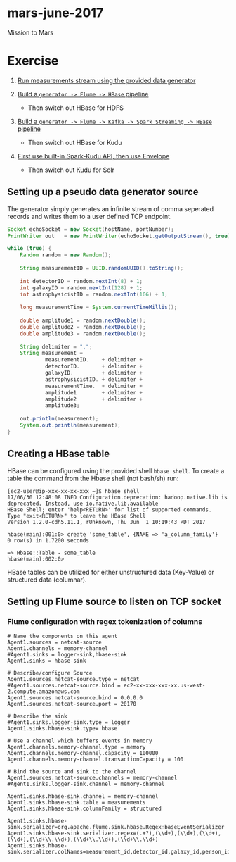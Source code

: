 # mars-june-2017
Mission to Mars


# Exercise

1. [Run measurements stream using the provided data generator](#s1)

2. [Build a `generator -> Flume -> HBase` pipeline](#s2)
    * Then switch out HBase for HDFS

3. [Build a `generator -> Flume -> Kafka -> Spark Streaming -> HBase` pipeline](#s3)
    * Then switch out HBase for Kudu

4. [First use built-in Spark-Kudu API, then use Envelope](#s4)
    * Then switch out Kudu for Solr



## <a name="s1"></a> Setting up a pseudo data generator source

The generator simply generates an infinite stream of comma seperated records and writes them to a user defined TCP endpoint.

```java
Socket echoSocket = new Socket(hostName, portNumber);
PrintWriter out   = new PrintWriter(echoSocket.getOutputStream(), true);

while (true) {
    Random random = new Random();
    
    String measurementID = UUID.randomUUID().toString();
    
    int detectorID = random.nextInt(8) + 1;
    int galaxyID = random.nextInt(128) + 1;
    int astrophysicistID = random.nextInt(106) + 1;
    
    long measurementTime = System.currentTimeMillis();
    
    double amplitude1 = random.nextDouble();
    double amplitude2 = random.nextDouble();
    double amplitude3 = random.nextDouble();
    
    String delimiter = ",";
    String measurement = 
    		measurementID.    + delimiter + 
    		detectorID.       + delimiter + 
    		galaxyID.         + delimiter + 
    		astrophysicistID. + delimiter + 
    		measurementTime.  + delimiter +
    		amplitude1        + delimiter + 
    		amplitude2        + delimiter + 
    		amplitude3;
    
    out.println(measurement);
    System.out.println(measurement);
}
```

## Creating a HBase table

HBase can be configured using the provided shell `hbase shell`. To create a table the command from the Hbase shell (not bash/sh) run:
```
[ec2-user@ip-xxx-xx-xx-xxx ~]$ hbase shell
17/06/30 12:48:08 INFO Configuration.deprecation: hadoop.native.lib is deprecated. Instead, use io.native.lib.available
HBase Shell; enter 'help<RETURN>' for list of supported commands.
Type "exit<RETURN>" to leave the HBase Shell
Version 1.2.0-cdh5.11.1, rUnknown, Thu Jun  1 10:19:43 PDT 2017

hbase(main):001:0> create 'some_table', {NAME => 'a_column_family'}
0 row(s) in 1.7200 seconds

=> Hbase::Table - some_table
hbase(main):002:0> 
```

HBase tables can be utilized for either unstructured data (Key-Value) or structured data (columnar).

## Setting up Flume source to listen on TCP socket

### Flume configuration with regex tokenization of columns
```
# Name the components on this agent 
Agent1.sources = netcat-source  
Agent1.channels = memory-channel
#Agent1.sinks = logger-sink,hbase-sink
Agent1.sinks = hbase-sink

# Describe/configure Source
Agent1.sources.netcat-source.type = netcat
#Agent1.sources.netcat-source.bind = ec2-xx-xxx-xxx-xx.us-west-2.compute.amazonaws.com
Agent1.sources.netcat-source.bind = 0.0.0.0
Agent1.sources.netcat-source.port = 20170

# Describe the sink
#Agent1.sinks.logger-sink.type = logger
Agent1.sinks.hbase-sink.type= hbase

# Use a channel which buffers events in memory
Agent1.channels.memory-channel.type = memory
Agent1.channels.memory-channel.capacity = 100000
Agent1.channels.memory-channel.transactionCapacity = 100

# Bind the source and sink to the channel
Agent1.sources.netcat-source.channels = memory-channel
#Agent1.sinks.logger-sink.channel = memory-channel

Agent1.sinks.hbase-sink.channel = memory-channel
Agent1.sinks.hbase-sink.table = measurements
Agent1.sinks.hbase-sink.columnFamily = structured

Agent1.sinks.hbase-sink.serializer=org.apache.flume.sink.hbase.RegexHbaseEventSerializer
Agent1.sinks.hbase-sink.serializer.regex=(.+?),(\\d+),(\\d+),(\\d+),(\\d+),(\\d+\\.\\d+),(\\d+\\.\\d+),(\\d+\\.\\d+)
Agent1.sinks.hbase-sink.serializer.colNames=measurement_id,detector_id,galaxy_id,person_id,measurement_time,amp_1,amp_2,amp_3
```

